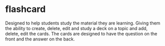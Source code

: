 # flashcard

Designed to help students study the material they are learning. Giving them the ability to create, delete, edit and study a deck on a topic and add, delete, edit the cards. The cards are designed to have the question on the front and the answer on the back. 
